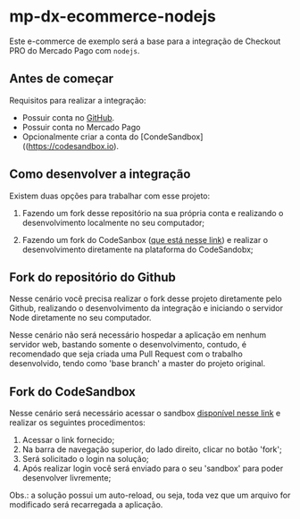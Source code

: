 # mp-dx-ecommerce-nodejs

Este e-commerce de exemplo será a base para a integração de Checkout PRO do Mercado Pago com `nodejs`.

## Antes de começar

Requisitos para realizar a integração: 
* Possuir conta no [GitHub](http://github.com).
* Possuir conta no Mercado Pago
* Opcionalmente criar a conta do [CondeSandbox]((https://codesandbox.io).

## Como desenvolver a integração

Existem duas opções para trabalhar com esse projeto:

1. Fazendo um fork desse repositório na sua própria conta e realizando o desenvolvimento localmente no seu computador;

2. Fazendo um fork do CodeSanbox ([que está nesse link](https://codesandbox.io/s/mp-dx-ecommerce-nodejs-83efuc)) e realizar o desenvolvimento diretamente na plataforma do CodeSandobx;

## Fork do repositório do Github

Nesse cenário você precisa realizar o fork desse projeto diretamente pelo Github, realizando o desenvolvimento da integração e iniciando o servidor Node diretamente no seu computador.

Nesse cenário não será necessário hospedar a aplicação em nenhum servidor web, bastando somente o desenvolvimento, contudo, é recomendado que seja criada uma Pull Request com o trabalho desenvolvido, tendo como 'base branch' a master do projeto original.

## Fork do CodeSandbox

Nesse cenário será necessário acessar o sandbox [disponível nesse link](https://codesandbox.io/s/mp-dx-ecommerce-nodejs-83efuc) e realizar os seguintes procedimentos:

1. Acessar o link fornecido;
2. Na barra de navegação superior, do lado direito, clicar no botão 'fork';
3. Será solicitado o login na solução;
4. Após realizar login você será enviado para o seu 'sandbox' para poder desenvolver livremente;

Obs.: a solução possui um auto-reload, ou seja, toda vez que um arquivo for modificado será recarregada a aplicação.